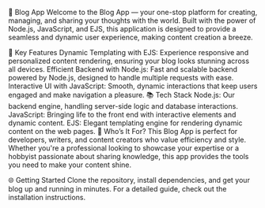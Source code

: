 📝 Blog App
Welcome to the Blog App — your one-stop platform for creating, managing, and sharing your thoughts with the world. Built with the power of Node.js, JavaScript, and EJS, this application is designed to provide a seamless and dynamic user experience, making content creation a breeze.

🚀 Key Features
Dynamic Templating with EJS: Experience responsive and personalized content rendering, ensuring your blog looks stunning across all devices.
Efficient Backend with Node.js: Fast and scalable backend powered by Node.js, designed to handle multiple requests with ease.
Interactive UI with JavaScript: Smooth, dynamic interactions that keep users engaged and make navigation a pleasure.
📚 Tech Stack
Node.js: Our backend engine, handling server-side logic and database interactions.
JavaScript: Bringing life to the front end with interactive elements and dynamic content.
EJS: Elegant templating engine for rendering dynamic content on the web pages.
🎯 Who’s It For?
This Blog App is perfect for developers, writers, and content creators who value efficiency and style. Whether you're a professional looking to showcase your expertise or a hobbyist passionate about sharing knowledge, this app provides the tools you need to make your content shine.

🌐 Getting Started
Clone the repository, install dependencies, and get your blog up and running in minutes. For a detailed guide, check out the installation instructions.
